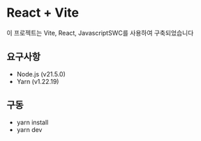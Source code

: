 # React + Vite
이 프로젝트는 Vite, React, JavascriptSWC를 사용하여 구축되었습니다

## 요구사항
- Node.js (v21.5.0)
- Yarn (v1.22.19)

## 구동
- yarn install
- yarn dev